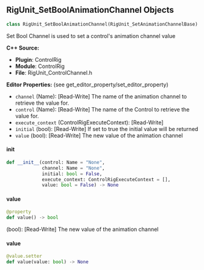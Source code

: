 ## RigUnit_SetBoolAnimationChannel Objects

```python
class RigUnit_SetBoolAnimationChannel(RigUnit_SetAnimationChannelBase)
```

Set Bool Channel is used to set a control's animation channel value

**C++ Source:**

- **Plugin**: ControlRig
- **Module**: ControlRig
- **File**: RigUnit_ControlChannel.h

**Editor Properties:** (see get_editor_property/set_editor_property)

- ``channel`` (Name):  [Read-Write] The name of the animation channel to retrieve the value for.
- ``control`` (Name):  [Read-Write] The name of the Control to retrieve the value for.
- ``execute_context`` (ControlRigExecuteContext):  [Read-Write]
- ``initial`` (bool):  [Read-Write] If set to true the initial value will be returned
- ``value`` (bool):  [Read-Write] The new value of the animation channel

<a id="unreal.RigUnit_SetBoolAnimationChannel.__init__"></a>

#### __init__

```python
def __init__(control: Name = "None",
             channel: Name = "None",
             initial: bool = False,
             execute_context: ControlRigExecuteContext = [],
             value: bool = False) -> None
```

<a id="unreal.RigUnit_SetBoolAnimationChannel.value"></a>

#### value

```python
@property
def value() -> bool
```

(bool):  [Read-Write] The new value of the animation channel

<a id="unreal.RigUnit_SetBoolAnimationChannel.value"></a>

#### value

```python
@value.setter
def value(value: bool) -> None
```

<a id="unreal.RigUnit_SetFloatAnimationChannel"></a>